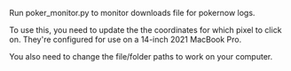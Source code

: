 Run poker_monitor.py to monitor downloads file for pokernow logs.

To use this, you need to update the the coordinates for which pixel to click on. They're configured for use on a 14-inch 2021 MacBook Pro.

You also need to change the file/folder paths to work on your computer.